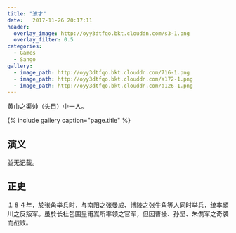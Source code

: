 ```yaml
---
title: "波才"
date:   2017-11-26 20:17:11
header:
  overlay_image: http://oyy3dtfqo.bkt.clouddn.com/s3-1.png
  overlay_filter: 0.5
categories:
  - Games
  - Sango
gallery:
  - image_path: http://oyy3dtfqo.bkt.clouddn.com/716-1.png
  - image_path: http://oyy3dtfqo.bkt.clouddn.com/a172-1.png
  - image_path: http://oyy3dtfqo.bkt.clouddn.com/a126-1.png
---
```


黄巾之渠帅（头目）中一人。

{% include gallery caption="page.title" %}

## 演义

並无记载。

## 正史

１８４年，於张角举兵时，与南阳之张曼成、博陵之张牛角等人同时举兵，统率潁川之反叛军。虽於长社包围皇甫嵩所率领之官军，但因曹操、孙坚、朱儁军之奇袭而战败。